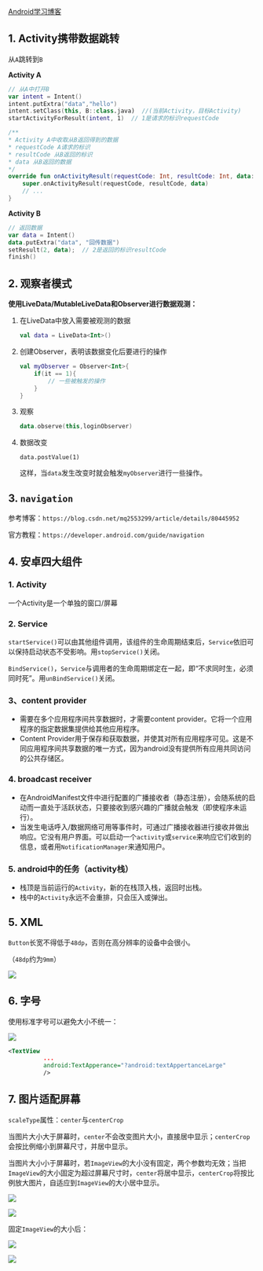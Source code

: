 [Android学习博客](https://codeteenager.github.io/android/android42.html)

## 1. Activity携带数据跳转

从`A`跳转到`B`

**Activity A**

```kotlin
// 从A中打开B
var intent = Intent() 
intent.putExtra("data","hello")
intent.setClass(this, B::class.java)  //(当前Activity，目标Activity)  
startActivityForResult(intent, 1)  // 1是请求的标识requestCode
```

```kotlin
/**
* Activity A中收取从B返回得到的数据
* requestCode A请求的标识
* resultCode 从B返回的标识
* data 从B返回的数据
*/
override fun onActivityResult(requestCode: Int, resultCode: Int, data: Intent?) {
	super.onActivityResult(requestCode, resultCode, data)
    // ...
}
```

**Activity B**

```kotlin
// 返回数据
var data = Intent()
data.putExtra("data", "回传数据")
setResult(2, data);  // 2是返回的标识resultCode
finish()
```



## 2. 观察者模式

**使用LiveData/MutableLiveData和Observer进行数据观测：**

1. 在LiveData中放入需要被观测的数据

   ```kotlin
   val data = LiveData<Int>()
   ```

2. 创建Observer，表明该数据变化后要进行的操作

   ```kotlin
   val myObserver = Observer<Int>{
       if(it == 1){
           // 一些被触发的操作
       }
   }
   ```

3. 观察

   ```kotlin
   data.observe(this,loginObserver)
   ```

4. 数据改变

   ```
   data.postValue(1)
   ```

   这样，当`data`发生改变时就会触发`myObserver`进行一些操作。



## 3. `navigation`

参考博客：`https://blog.csdn.net/mq2553299/article/details/80445952`

官方教程：`https://developer.android.com/guide/navigation`



## 4. 安卓四大组件

### 1. Activity

一个Activity是一个单独的窗口/屏幕

### 2. Service

`startService()`可以由其他组件调用，该组件的生命周期结束后，`Service`依旧可以保持启动状态不受影响。用`stopService()`关闭。

`BindService()`，`Service`与调用者的生命周期绑定在一起，即“不求同时生，必须同时死”。用`unBindService()`关闭。

### 3、content provider

* 需要在多个应用程序间共享数据时，才需要content provider。它将一个应用程序的指定数据集提供给其他应用程序。
* Content Provider用于保存和获取数据，并使其对所有应用程序可见。这是不同应用程序间共享数据的唯一方式，因为android没有提供所有应用共同访问的公共存储区。

### 4. broadcast receiver

* 在AndroidManifest文件中进行配置的广播接收者（静态注册），会随系统的启动而一直处于活跃状态，只要接收到感兴趣的广播就会触发（即使程序未运行）。
* 当发生电话呼入/数据网络可用等事件时，可通过广播接收器进行接收并做出响应。它没有用户界面。可以启动一个`activity`或`service`来响应它们收到的信息，或者用`NotificationManager`来通知用户。

### 5. android中的任务（activity栈）

* 栈顶是当前运行的`Activity`，新的在栈顶入栈，返回时出栈。
* 栈中的`Activity`永远不会重排，只会压入或弹出。



## 5. XML

`Button`长宽不得低于`48dp`，否则在高分辨率的设备中会很小。

（`48dp`约为`9mm`）

![](img/XML_dp.png)



## 6. 字号

使用标准字号可以避免大小不统一：

![](img/standard_text_size.png)

```xml
<TextView
          ...
          android:TextApperance="?android:textAppertanceLarge"
          />
```



## 7. 图片适配屏幕

`scaleType`属性：`center`与`centerCrop`

当图片大小大于屏幕时，`center`不会改变图片大小，直接居中显示；`centerCrop`会按比例缩小到屏幕尺寸，并居中显示。

当图片大小小于屏幕时，若`ImageView`的大小没有固定，两个参数均无效；当把`ImageView`的大小固定为超过屏幕尺寸时，`center`将居中显示，`centerCrop`将按比例放大图片，自适应到`ImageView`的大小居中显示。

![](img/center1.png)

![](img/centerCrop1.png)



固定`ImageView`的大小后：

![](img/center2.png)

![](img/centerCrop2.png)
